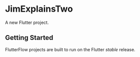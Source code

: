 # JimExplainsTwo

A new Flutter project.

## Getting Started

FlutterFlow projects are built to run on the Flutter _stable_ release.
